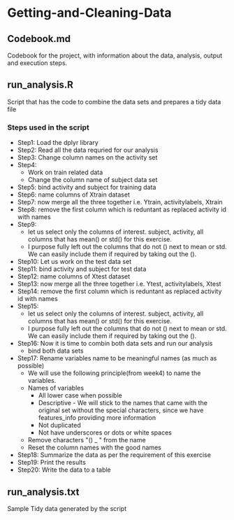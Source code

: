 # Getting-and-Cleaning-Data

## Codebook.md 
Codebook for the project, with information about the data, analysis, output and execution steps.
## run_analysis.R 
Script that has the code to combine the data sets and prepares a tidy data file
### Steps used in the script
- Step1: Load the dplyr library 
- Step2: Read all the data requried for our analysis
- Step3: Change column names on the activity set
- Step4: 
	- Work on train related data
	- Change the column name of subject data set
- Step5: bind activity and subject for training data
- Step6: name columns of Xtrain dataset
- Step7: now merge all the three together i.e. Ytrain, activitylabels, Xtrain
- Step8: remove the first column which is reduntant as replaced activity id with names
- Step9:
	- let us select only the columns of interest. subject, activity, all columns that has mean() or std() for this exercise. 
	- I purpose fully left out the columns that do not () next to mean or std. We can easily include them if required by taking out the ().
- Step10: Let us work on the test data set
- Step11: bind activity and subject for test data
- Step12: name columns of Xtest dataset
- Step13: now merge all the three together i.e. Ytest, activitylabels, Xtest
- Step14: remove the first column which is reduntant as replaced activity id with names
- Step15:
	- let us select only the columns of interest. subject, activity, all columns that has mean() or std() for this exercise. 
	- I purpose fully left out the columns that do not () next to mean or std. We can easily include them if required by taking out the ().
- Step16: Now it is time to combin both data sets and run our analysis
	- bind both data sets
- Step17: Rename variables name to be meaningful names (as much as possible)
	- We will use the following principle(from week4) to name the variables.
	- Names of variables
		- All lower case when possible
		- Descriptive - We will stick to the names that came with the original set without the special characters, since we have features_info providing more information
		- Not duplicated
		- Not have underscores or dots or white spaces
	- Remove characters "() _ " from the name
	- Reset the column names with the good names
- Step18: Summarize the data as per the requirement of this exercise
- Step19: Print the results
- Step20: Write the data to a table

## run_analysis.txt 
Sample Tidy data generated by the script
